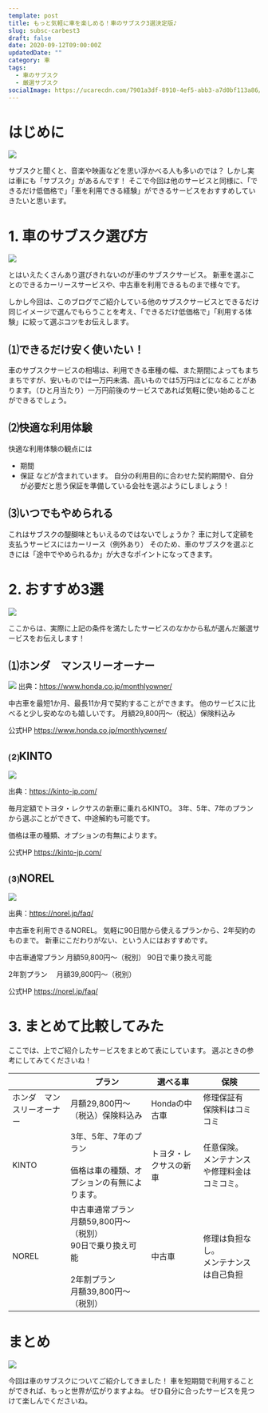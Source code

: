 ```yaml
---
template: post
title: もっと気軽に車を楽しめる！車のサブスク3選決定版♪
slug: subsc-carbest3
draft: false
date: 2020-09-12T09:00:00Z
updatedDate: ""
category: 車
tags:
  - 車のサブスク
  - 厳選サブスク
socialImage: https://ucarecdn.com/7901a3df-8910-4ef5-abb3-a7d0bf113a86/
---
```


# はじめに

![](https://ucarecdn.com/59e644bc-7a0a-46fe-b6b8-16c7dae210ca/)

サブスクと聞くと、音楽や映画などを思い浮かべる人も多いのでは？
しかし実は車にも「サブスク」があるんです！
そこで今回は他のサービスと同様に、「できるだけ低価格で」「車を利用できる経験」ができるサービスをおすすめしていきたいと思います。

# 1. 車のサブスク選び方

![](https://ucarecdn.com/3d550286-e0ae-4a55-9f04-2b4aa818e63a/)

とはいえたくさんあり選びきれないのが車のサブスクサービス。
新車を選ぶことのできるカーリースサービスや、中古車を利用できるものまで様々です。

しかし今回は、このブログでご紹介している他のサブスクサービスとできるだけ同じイメージで選んでもらうことを考え、「できるだけ低価格で」「利用する体験」に絞って選ぶコツをお伝えします。

## ⑴できるだけ安く使いたい！
車のサブスクサービスの相場は、利用できる車種の幅、また期間によってもまちまちですが、安いものでは一万円未満、高いものでは5万円ほどになることがあります。（ひと月当たり）一万円前後のサービスであれば気軽に使い始めることができるでしょう。

## ⑵快適な利用体験
快適な利用体験の観点には
   - 期間
   - 保証
   などが含まれています。
自分の利用目的に合わせた契約期間や、自分が必要だと思う保証を準備している会社を選ぶようにしましょう！

## ⑶いつでもやめられる
これはサブスクの醍醐味ともいえるのではないでしょうか？
車に対して定額を支払うサービスにはカーリース（例外あり）
そのため、車のサブスクを選ぶときには「途中でやめられるか」が大きなポイントになってきます。

# 2. おすすめ3選

![](https://ucarecdn.com/2fd00779-2946-43fd-b82f-bd66e24c3a20/)

ここからは、実際に上記の条件を満たしたサービスのなかから私が選んだ厳選サービスをお伝えします！



## ⑴ホンダ　マンスリーオーナー

![](https://ucarecdn.com/f8a5ea9e-73e8-4c4f-86eb-5ea585154f9e/)
出典：https://www.honda.co.jp/monthlyowner/

中古車を最短1か月、最長11か月で契約することができます。
他のサービスに比べると少し安めなのも嬉しいです。
月額29,800円～（税込）保険料込み

公式HP
https://www.honda.co.jp/monthlyowner/


## ⑵KINTO
![](https://ucarecdn.com/7901a3df-8910-4ef5-abb3-a7d0bf113a86/)

出典：https://kinto-jp.com/

毎月定額でトヨタ・レクサスの新車に乗れるKINTO。
3年、5年、7年のプランから選ぶことができて、中途解約も可能です。

価格は車の種類、オプションの有無によります。

公式HP
https://kinto-jp.com/

## ⑶NOREL
![](https://ucarecdn.com/a7800ed2-ecd5-4d26-8e90-9d1f068e31f2/)

出典：https://norel.jp/faq/

中古車を利用できるNOREL。
気軽に90日間から使えるプランから、2年契約のものまで。
新車にこだわりがない、という人にはおすすめです。

中古車通常プラン
月額59,800円～（税別）
90日で乗り換え可能

2年割プラン　
月額39,800円～（税別）

公式HP
https://norel.jp/faq/

# 3. まとめて比較してみた

ここでは、上でご紹介したサービスをまとめて表にしています。
選ぶときの参考にしてみてくださいね！

|  | プラン | 選べる車 | 保険 |
| --- | --- | --- | --- |
| ホンダ　マンスリーオーナー | 月額29,800円～（税込）保険料込み | Hondaの中古車 | 修理保証有<br>保険料はコミコミ |
| KINTO | 3年、5年、7年のプラン<br><br>価格は車の種類、オプションの有無によります。 | トヨタ・レクサスの新車 | 任意保険。<br>メンテナンスや修理料金はコミコミ。 |
| NOREL | 中古車通常プラン<br>月額59,800円～（税別）<br>90日で乗り換え可能<br><br>2年割プラン　<br>月額39,800円～（税別） | 中古車 | 修理は負担なし。<br>メンテナンスは自己負担 |



# まとめ

![](https://ucarecdn.com/a6d8bab5-bee4-435a-923b-406bce25a099/)

今回は車のサブスクについてご紹介してきました！
車を短期間で利用することができれば、もっと世界が広がりますよね。
ぜひ自分に合ったサービスを見つけて楽しんでくださいね。

